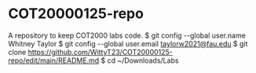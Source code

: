 # COT20000125-repo
 A repository to keep COT2000 labs code.
$ git config --global user.name Whitney Taylor
$ git config --global user.email taylorw2021@fau.edu
$ git clone <https://github.com/WittyT23/COT20000125-repo/edit/main/README.md>
$ cd ~/Downloads/Labs

